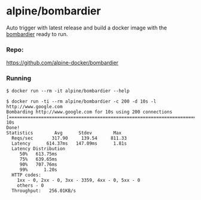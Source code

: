 # alpine/bombardier

Auto trigger with latest release and build a docker image with the [bombardier](https://github.com/codesenberg/bombardier) ready to run.

### Repo:

https://github.com/alpine-docker/bombardier

### Running

```
$ docker run --rm -it alpine/bombardier --help

$ docker run -ti --rm alpine/bombardier -c 200 -d 10s -l http://www.google.com
Bombarding http://www.google.com for 10s using 200 connections
[============================================================================================================] 10s
Done!
Statistics        Avg      Stdev        Max
  Reqs/sec       317.90     139.54     811.33
  Latency      614.37ms   147.09ms      1.81s
  Latency Distribution
     50%   613.75ms
     75%   639.65ms
     90%   707.76ms
     99%      1.20s
  HTTP codes:
    1xx - 0, 2xx - 0, 3xx - 3359, 4xx - 0, 5xx - 0
    others - 0
  Throughput:   256.01KB/s
```


